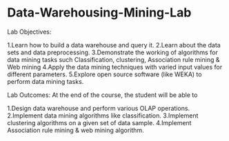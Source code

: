 # Data-Warehousing-Mining-Lab

Lab Objectives:

1.Learn how to build a data warehouse and query it.
2.Learn about the data sets and data preprocessing.
3.Demonstrate the working of algorithms for data mining tasks such Classification, clustering, Association rule mining & Web mining
4.Apply the data mining techniques with varied input values for different parameters.
5.Explore open source software (like WEKA) to perform data mining tasks.

Lab Outcomes: At the end of the course, the student will be able to

1.Design data warehouse and perform various OLAP operations.
2.Implement data mining algorithms like classification.
3.Implement clustering algorithms on a given set of data sample.
4.Implement Association rule mining & web mining algorithm.
